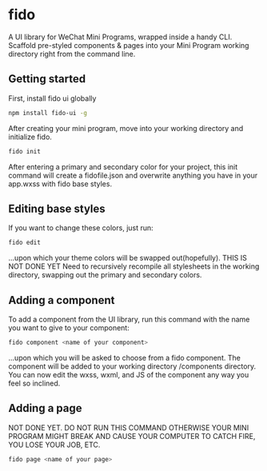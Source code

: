 # fido

A UI library for WeChat Mini Programs, wrapped inside a handy CLI.
Scaffold pre-styled components & pages into your Mini Program working directory right from the command line.



## Getting started

First, install fido ui globally

```bash
npm install fido-ui -g
```

After creating your mini program, move into your working directory and initialize fido.

```bash
fido init
```

After entering a primary and secondary color for your project, this init command will create a fidofile.json and overwrite anything you have in your app.wxss with fido base styles.

## Editing base styles

If you want to change these colors, just run:
```bash
fido edit
```
...upon which your theme colors will be swapped out(hopefully).
THIS IS NOT DONE YET Need to recursively recompile all stylesheets in the working directory, swapping out the primary and secondary colors.

## Adding a component

To add a component from the UI library, run this command with the name you want to give to your component:

```bash
fido component <name of your component>
```

...upon which you will be asked to choose from a fido component. The component will be added to your working directory /components directory. You can now edit the wxss, wxml, and JS of the component any way you feel so inclined.


## Adding a page

NOT DONE YET. DO NOT RUN THIS COMMAND OTHERWISE YOUR MINI PROGRAM MIGHT BREAK AND CAUSE YOUR COMPUTER TO CATCH FIRE, YOU LOSE YOUR JOB, ETC.

```bash
fido page <name of your page>
```
